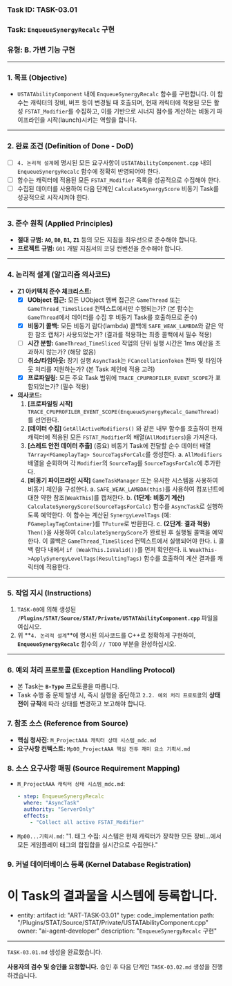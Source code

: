 ### **Task ID: TASK-03.01**
### **Task: `EnqueueSynergyRecalc` 구현**
### **유형: B. 가변 기능 구현**

---
### **1. 목표 (Objective)**
*   `USTATAbilityComponent` 내에 `EnqueueSynergyRecalc` 함수를 구현합니다. 이 함수는 캐릭터의 장비, 버프 등이 변경될 때 호출되며, 현재 캐릭터에 적용된 모든 활성 `FSTAT_Modifier`를 수집하고, 이를 기반으로 시너지 점수를 계산하는 비동기 파이프라인을 시작(launch)시키는 역할을 합니다.

---
### **2. 완료 조건 (Definition of Done - DoD)**
- [ ] `4. 논리적 설계`에 명시된 모든 요구사항이 `USTATAbilityComponent.cpp` 내의 `EnqueueSynergyRecalc` 함수에 정확히 반영되어야 한다.
- [ ] 함수는 캐릭터에 적용된 모든 `FSTAT_Modifier` 목록을 성공적으로 수집해야 한다.
- [ ] 수집된 데이터를 사용하여 다음 단계인 `CalculateSynergyScore` 비동기 Task를 성공적으로 시작시켜야 한다.

---
### **3. 준수 원칙 (Applied Principles)**
*   **절대 규범:** **`A0`, `B0`, `B1`, `Z1`** 등의 모든 지침을 최우선으로 준수해야 합니다.
*   **프로젝트 규범:** `G01` 개발 지침서의 코딩 컨벤션을 준수해야 합니다.

---
### **4. 논리적 설계 (알고리즘 의사코드)**
*   **Z1 아키텍처 준수 체크리스트:**
    - [x] **UObject 접근:** 모든 UObject 멤버 접근은 `GameThread` 또는 `GameThread_TimeSliced` 컨텍스트에서만 수행되는가? (본 함수는 `GameThread`에서 데이터를 수집 후 비동기 Task를 호출하므로 준수)
    - [x] **비동기 콜백:** 모든 비동기 람다(lambda) 콜백에 `SAFE_WEAK_LAMBDA`와 같은 약한 참조 캡처가 사용되었는가? (결과를 적용하는 최종 콜백에서 필수 적용)
    - [ ] **시간 분할:** `GameThread_TimeSliced` 작업의 단위 실행 시간은 1ms 예산을 초과하지 않는가? (해당 없음)
    - [ ] **취소/타임아웃:** 장기 실행 `AsyncTask`는 `FCancellationToken` 전파 및 타임아웃 처리를 지원하는가? (본 Task 체인에 적용 고려)
    - [x] **프로파일링:** 모든 주요 Task 범위에 `TRACE_CPUPROFILER_EVENT_SCOPE`가 포함되었는가? (필수 적용)
*   **의사코드:**
    1.  **[프로파일링 시작]** `TRACE_CPUPROFILER_EVENT_SCOPE(EnqueueSynergyRecalc_GameThread)`를 선언한다.
    2.  **[데이터 수집]** `GetAllActiveModifiers()` 와 같은 내부 함수를 호출하여 현재 캐릭터에 적용된 모든 `FSTAT_Modifier`의 배열(`AllModifiers`)을 가져온다.
    3.  **[스레드 안전 데이터 추출]** (중요) 비동기 Task에 전달할 순수 데이터 배열 `TArray<FGameplayTag> SourceTagsForCalc`를 생성한다.
        a. `AllModifiers` 배열을 순회하며 각 `Modifier`의 `SourceTag`를 `SourceTagsForCalc`에 추가한다.
    4.  **[비동기 파이프라인 시작]** `GameTaskManager` 또는 유사한 시스템을 사용하여 비동기 체인을 구성한다.
        a. `SAFE_WEAK_LAMBDA(this)`를 사용하여 컴포넌트에 대한 약한 참조(`WeakThis`)를 캡처한다.
        b. **(1단계: 비동기 계산)** `CalculateSynergyScore(SourceTagsForCalc)` 함수를 `AsyncTask`로 실행하도록 예약한다. 이 함수는 계산된 `SynergyLevelTags` (예: `FGameplayTagContainer`)를 `TFuture`로 반환한다.
        c. **(2단계: 결과 적용)** `Then()`을 사용하여 `CalculateSynergyScore`가 완료된 후 실행될 콜백을 예약한다. 이 콜백은 `GameThread_TimeSliced` 컨텍스트에서 실행되어야 한다.
            i.   콜백 람다 내에서 `if (WeakThis.IsValid())`를 먼저 확인한다.
            ii.  `WeakThis->ApplySynergyLevelTags(ResultingTags)` 함수를 호출하여 계산 결과를 캐릭터에 적용한다.

---
### **5. 작업 지시 (Instructions)**
1.  `TASK-00`에 의해 생성된 **`/Plugins/STAT/Source/STAT/Private/USTATAbilityComponent.cpp`** 파일을 여십시오.
2.  위 **`4. 논리적 설계`**에 명시된 의사코드를 C++로 정확하게 구현하여, **`EnqueueSynergyRecalc`** 함수의 `// TODO` 부분을 완성하십시오.

---
### **6. 예외 처리 프로토콜 (Exception Handling Protocol)**
*   본 Task는 **`B-Type`** 프로토콜을 따릅니다.
*   Task 수행 중 문제 발생 시, 즉시 실행을 중단하고 `2.2. 예외 처리 프로토콜`의 **상태 전이 규칙**에 따라 상태를 변경하고 보고해야 합니다.

### **7. 참조 소스 (Reference from Source)**
*   **핵심 청사진:** `M_ProjectAAA 캐릭터 상태 시스템_mdc.md`
*   **요구사항 컨텍스트:** `Mp00_ProjectAAA 핵심 전투 재미 요소 기획서.md`

### **8. 소스 요구사항 매핑 (Source Requirement Mapping)**
*   `M_ProjectAAA 캐릭터 상태 시스템_mdc.md`:
    ```yaml
    - step: EnqueueSynergyRecalc
      where: "AsyncTask"
      authority: "ServerOnly"
      effects:
        - "Collect all active FSTAT_Modifier"
    ```
*   `Mp00...기획서.md`: "1. 태그 수집: 시스템은 현재 캐릭터가 장착한 모든 장비...에서 모든 게임플레이 태그의 합집합을 실시간으로 수집한다."

### **9. 커널 데이터베이스 등록 (Kernel Database Registration)**
# 이 Task의 결과물을 시스템에 등록합니다.
- entity: artifact
  id: "ART-TASK-03.01"
  type: code_implementation
  path: "/Plugins/STAT/Source/STAT/Private/USTATAbilityComponent.cpp"
  owner: "ai-agent-developer"
  description: "`EnqueueSynergyRecalc` 구현"
---
`TASK-03.01.md` 생성을 완료했습니다.

**사용자의 검수 및 승인을 요청합니다.** 승인 후 다음 단계인 `TASK-03.02.md` 생성을 진행하겠습니다.